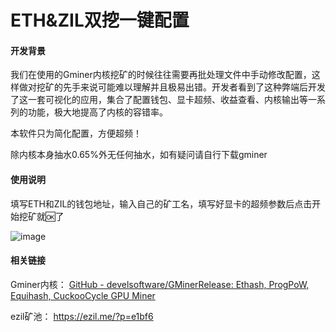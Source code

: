# ETH&ZIL双挖一键配置

#### 开发背景

我们在使用的Gminer内核挖矿的时候往往需要再批处理文件中手动修改配置，这样做对挖矿的先手来说可能难以理解并且极易出错。开发者看到了这种弊端后开发了这一套可视化的应用，集合了配置钱包、显卡超频、收益查看、内核输出等一系列的功能，极大地提高了内核的容错率。

本软件只为简化配置，方便超频！

除内核本身抽水0.65%外无任何抽水，如有疑问请自行下载gminer

#### 使用说明

填写ETH和ZIL的钱包地址，输入自己的矿工名，填写好显卡的超频参数后点击开始挖矿就🆗了

![image](https://user-images.githubusercontent.com/35913263/116172734-dac32d80-a73d-11eb-971d-9108ea52c63f.png)


#### 相关链接

Gminer内核： [GitHub - develsoftware/GMinerRelease: Ethash, ProgPoW, Equihash, CuckooCycle GPU Miner](https://github.com/develsoftware/GMinerRelease) 

ezil矿池： https://ezil.me/?p=e1bf6 
